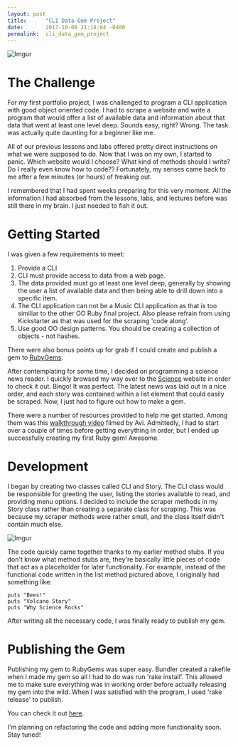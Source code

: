```yaml
---
layout: post
title:      "CLI Data Gem Project"
date:       2017-10-08 21:18:04 -0400
permalink:  cli_data_gem_project
---
```


![Imgur](https://i.imgur.com/dPaAslQ.png)

# The Challenge
For my first portfolio project, I was challenged to program a CLI application with good object oriented code. I had to scrape a website and write a program that would offer a list of available data and information about that data that went at least one level deep. Sounds easy, right? Wrong. The task was actually quite daunting for a beginner like me.

All of our previous lessons and labs offered pretty direct instructions on what we were supposed to do. Now that I was on my own, I started to panic. Which website would I choose? What kind of methods should I write? Do I really even know how to code?? Fortunately, my senses came back to me after a few minutes (or hours) of freaking out.

I remembered that I had spent weeks preparing for this very moment. All the information I had absorbed from the lessons, labs, and lectures before was still there in my brain. I just needed to fish it out.

# Getting Started
I was given a few requirements to meet:

1. Provide a CLI
2. CLI must provide access to data from a web page.
3. The data provided must go at least one level deep, generally by showing the user a list of available data and then being able to drill down into a specific item.
4. The CLI application can not be a Music CLI application as that is too similiar to the other OO Ruby final project. Also please refrain from using Kickstarter as that was used for the scraping 'code along'.
5. Use good OO design patterns. You should be creating a collection of objects - not hashes.

There were also bonus points up for grab if I could create and publish a gem to [RubyGems](https://rubygems.org/).

After contemplating for some time, I decided on programming a science news reader. I quickly browsed my way over to the [Science](http://www.sciencemag.org/) website in order to check it out. Bingo! It was perfect. The latest news was laid out in a nice order, and each story was contained within a list element that could easily be scraped. Now, I just had to figure out how to make a gem.

There were a number of resources provided to help me get started. Among them was this [walkthrough video](https://www.youtube.com/watch?v=_lDExWIhYKI) filmed by Avi. Admittedly, I had to start over a couple of times before getting everything in order, but I ended up successfully creating my first Ruby gem! Awesome.

# Development
I began by creating two classes called CLI and Story. The CLI class would be responsible for greeting the user, listing the stories available to read, and providing menu options. I decided to include the scraper methods in my Story class rather than creating a separate class for scraping. This was because my scraper methods were rather small, and the class itself didn't contain much else.

![Imgur](https://i.imgur.com/RaRZfDq.png)

The code quickly came together thanks to my earlier method stubs. If you don't know what method stubs are, they're basically little pieces of code that act as a placeholder for later functionality. For example, instead of the functional code written in the list method pictured above, I originally had something like:

```
puts "Bees!"
puts "Volcano Story"
puts "Why Science Rocks"
```

After writing all the necessary code, I was finally ready to publish my gem. 

# Publishing the Gem
Publishing my gem to RubyGems was super easy. Bundler created a rakefile when I made my gem so all I had to do was run 'rake install'. This allowed me to make sure everything was in working order before actually releasing my gem into the wild. When I was satisfied with the program, I used 'rake release' to publish.

You can check it out [here](https://rubygems.org/gems/sciencemag_latest_news).

I'm planning on refactoring the code and adding more functionality soon. Stay tuned!
